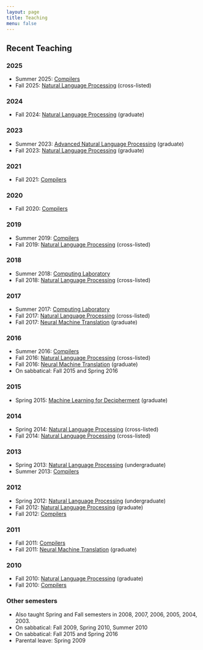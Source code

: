 ```yaml
---
layout: page
title: Teaching
menu: false
---
```


## Recent Teaching

### 2025

* Summer 2025: [Compilers](http://anoopsarkar.github.io/compilers-class/)
* Fall 2025: [Natural Language Processing](http://anoopsarkar.github.io/nlp-class/) (cross-listed)

### 2024

* Fall 2024: [Natural Language Processing](http://anoopsarkar.github.io/nlp-class/) (graduate)

### 2023

* Summer 2023: [Advanced Natural Language Processing](http://anoopsarkar.github.io/advanced-nlp-class/) (graduate)
* Fall 2023: [Natural Language Processing](http://anoopsarkar.github.io/nlp-class/) (graduate)

### 2021

* Fall 2021: [Compilers](http://anoopsarkar.github.io/compilers-class/)

### 2020

* Fall 2020: [Compilers](http://anoopsarkar.github.io/compilers-class/)

### 2019

* Summer 2019: [Compilers](http://anoopsarkar.github.io/compilers-class/)
* Fall 2019: [Natural Language Processing](http://anoopsarkar.github.io/nlp-class/) (cross-listed)

### 2018

* Summer 2018: [Computing Laboratory](http://www.cs.sfu.ca/CourseCentral/127/anoop/)
* Fall 2018: [Natural Language Processing](http://anoopsarkar.github.io/nlp-class/) (cross-listed)

### 2017

* Summer 2017: [Computing Laboratory](http://www.cs.sfu.ca/CourseCentral/127/anoop/)
* Fall 2017: [Natural Language Processing](http://anoopsarkar.github.io/nlp-class/) (cross-listed)
* Fall 2017: [Neural Machine Translation](http://anoopsarkar.github.io/neuralmt-class/) (graduate)

### 2016

* Summer 2016: [Compilers](http://anoopsarkar.github.io/compilers-class/)
* Fall 2016: [Natural Language Processing](http://anoopsarkar.github.io/nlp-class/) (cross-listed)
* Fall 2016: [Neural Machine Translation](http://anoopsarkar.github.io/neuralmt-class/) (graduate)
* On sabbatical: Fall 2015 and Spring 2016

### 2015

* Spring 2015: [Machine Learning for Decipherment](http://anoopsarkar.github.io/decipherment-class/) (graduate)

### 2014

* Spring 2014: [Natural Language Processing](http://anoopsarkar.github.io/nlp-class/) (cross-listed)
* Fall 2014: [Natural Language Processing](http://anoopsarkar.github.io/nlp-class/) (cross-listed)

### 2013

* Spring 2013: [Natural Language Processing](http://anoopsarkar.github.io/nlp-class/) (undergraduate)
* Summer 2013: [Compilers](http://anoopsarkar.github.io/compilers-class/)

### 2012

* Spring 2012: [Natural Language Processing](http://anoopsarkar.github.io/nlp-class/) (undergraduate)
* Fall 2012: [Natural Language Processing](http://anoopsarkar.github.io/nlp-class/) (graduate)
* Fall 2012: [Compilers](http://anoopsarkar.github.io/compilers-class/)

### 2011

* Fall 2011: [Compilers](http://anoopsarkar.github.io/compilers-class/)
* Fall 2011: [Neural Machine Translation](http://anoopsarkar.github.io/neuralmt-class/) (graduate)

### 2010

* Fall 2010: [Natural Language Processing](http://anoopsarkar.github.io/nlp-class/) (graduate)
* Fall 2010: [Compilers](http://anoopsarkar.github.io/compilers-class/)

### Other semesters

* Also taught Spring and Fall semesters in 2008, 2007, 2006, 2005, 2004, 2003.
* On sabbatical: Fall 2009, Spring 2010, Summer 2010
* On sabbatical: Fall 2015 and Spring 2016
* Parental leave: Spring 2009
